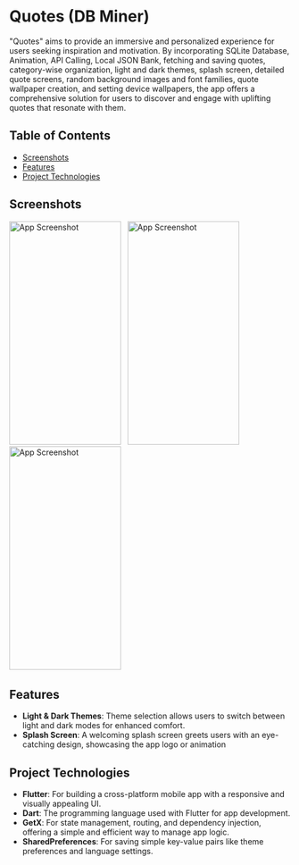 # Quotes (DB Miner)

"Quotes" aims to provide an immersive and personalized experience for users seeking inspiration
and motivation. By incorporating SQLite Database, Animation, API Calling, Local JSON Bank,
fetching and saving quotes, category-wise organization, light and dark themes, splash screen,
detailed quote screens, random background images and font families, quote wallpaper creation,
and setting device wallpapers, the app offers a comprehensive solution for users to discover and
engage with uplifting quotes that resonate with them.

## Table of Contents
- [Screenshots](#screenshots)
- [Features](#features)
- [Project Technologies](#project-technologies)

## Screenshots
<img src="https://github.com/user-attachments/assets/ea2f4740-6f07-4454-b17e-e740ad31dfbb" alt="App Screenshot" width="200" height="400"/> &#160;
<img src="https://github.com/user-attachments/assets/d7d7b39e-042d-4427-9f1f-8946a1b5e560" alt="App Screenshot" width="200" height="400"/> &#160;
<img src="https://github.com/user-attachments/assets/33f3af0d-97ad-4618-9643-f311ff6f3ce0" alt="App Screenshot" width="200" height="400"/> &#160;

## Features
- **Light & Dark Themes**: Theme selection allows users to switch between light and dark modes for enhanced comfort.
- **Splash Screen**: A welcoming splash screen greets users with an eye-catching design, showcasing the app logo or animation

## Project Technologies
- **Flutter**: For building a cross-platform mobile app with a responsive and visually appealing UI.
- **Dart**: The programming language used with Flutter for app development.
- **GetX**: For state management, routing, and dependency injection, offering a simple and efficient way to manage app logic.
- **SharedPreferences**: For saving simple key-value pairs like theme preferences and language settings.
